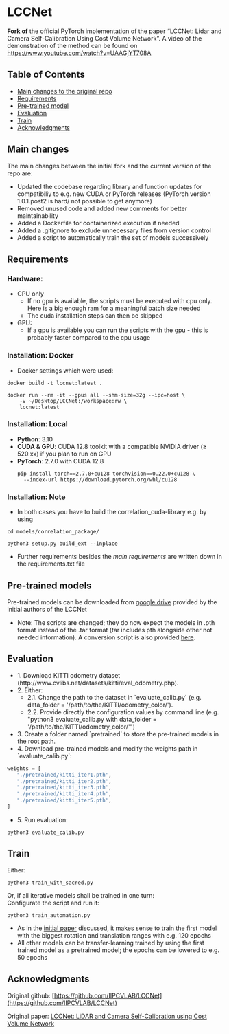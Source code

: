 # LCCNet

**Fork of** the official PyTorch implementation of the paper “LCCNet: Lidar and Camera Self-Calibration Using Cost Volume Network”. A video of the demonstration of the method can be found on
 https://www.youtube.com/watch?v=UAAGjYT708A



## Table of Contents

- [Main changes to the original repo](#main-changes)
- [Requirements](#Requirements)
- [Pre-trained model](#Pre-trained_model)
- [Evaluation](#Evaluation)
- [Train](#Train)
- [Acknowledgments](#Acknowledgments)
<!-- - [Citation](#Citation)  currently no content! !-->



## Main changes
The main changes between the initial fork and the current version of the repo are:
- Updated the codebase regarding library and function updates for compatibiliy to e.g. new CUDA or PyTorch releases (PyTorch version 1.0.1.post2 is hard/ not possible to get anymore)
- Removed unused code and added new comments for better maintainability
- Added a Dockerfile for containerized execution if needed
- Added a .gitignore to exclude unnecessary files from version control
- Added a script to automatically train the set of models successively



## Requirements

### Hardware:
  - CPU only
    - If no gpu is available, the scripts must be executed with cpu only. Here is a big enough ram for a meaningful batch size needed
    - The cuda installation steps can then be skipped
  - GPU:
    - If a gpu is available you can run the scripts with the gpu - this is probably faster compared to the cpu usage

### Installation: Docker

  - Docker settings which were used:
  ```commandline
  docker build -t lccnet:latest .

  docker run --rm -it --gpus all --shm-size=32g --ipc=host \
      -v ~/Desktop/LCCNet:/workspace:rw \
      lccnet:latest
  
  ```

### Installation: Local

- **Python**: 3.10
- **CUDA & GPU**: CUDA 12.8 toolkit with a compatible NVIDIA driver (≥ 520.xx) if you plan to run on GPU
- **PyTorch**: 2.7.0 with CUDA 12.8
  ```commandline
  pip install torch==2.7.0+cu128 torchvision==0.22.0+cu128 \
    --index-url https://download.pytorch.org/whl/cu128

### Installation: Note

- In both cases you have to build the correlation_cuda-library e.g. by using
```commandline
cd models/correlation_package/

python3 setup.py build_ext --inplace
```

- Further requirements besides the _main requirements_ are written down in the requirements.txt file



## Pre-trained models

Pre-trained models can be downloaded from [google drive](https://drive.google.com/drive/folders/1VbQV3ERDeT3QbdJviNCN71yoWIItZQnl?usp=sharing) provided by the initial authors of the LCCNet

- Note: The scripts are changed; they do now expect the models in .pth format instead of the .tar format (tar includes pth alongside other not needed information). A conversion script is also provided [here](./convert_tar_to_pth.py).



## Evaluation

<ul>
  <li>1. Download KITTI odometry dataset (http://www.cvlibs.net/datasets/kitti/eval_odometry.php).</li>
  <li>2. Either:
    <ul>
    <li>2.1. Change the path to the dataset in `evaluate_calib.py` (e.g. data_folder = '/path/to/the/KITTI/odometry_color/').</li>
    <li>2.2. Provide directly the configuration values by command line (e.g. "python3 evaluate_calib.py with data_folder = '/path/to/the/KITTI/odometry_color/'")</li>
    </ul>
  </li>
  <li>3. Create a folder named `pretrained` to store the pre-trained models in the root path.</li>
  <li>4. Download pre-trained models and modify the weights path in `evaluate_calib.py`: </li>
</ul>

```python
weights = [
   './pretrained/kitti_iter1.pth',
   './pretrained/kitti_iter2.pth',
   './pretrained/kitti_iter3.pth',
   './pretrained/kitti_iter4.pth',
   './pretrained/kitti_iter5.pth',
]
```
<ul>
  <li>5. Run evaluation:</li>
</ul>

```commandline
python3 evaluate_calib.py
```



## Train
Either:
```commandline
python3 train_with_sacred.py
```
Or, if all iterative models shall be trained in one turn:\
Configurate the script and run it:
```commandline
python3 train_automation.py
```

- As in the [initial paper](https://arxiv.org/pdf/2012.13901) discussed, it makes sense to train the first model with the biggest rotation and translation ranges with e.g. 120 epochs
- All other models can be transfer-learning trained by using the first trained model as a pretrained model; the epochs can be lowered to e.g. 50 epochs



<!--
## Citation
 
Thank you for citing our paper if you use any of this code or datasets.
```
_Insert here the citation_
```
!-->



## Acknowledgments
Original github: [https://github.com/IIPCVLAB/LCCNet](https://github.com/IIPCVLAB/LCCNet)

Original paper: [LCCNet: LiDAR and Camera Self-Calibration using Cost Volume Network](https://arxiv.org/pdf/2012.13901)
